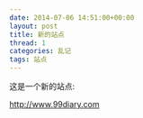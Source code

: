 ```yaml
---
date: 2014-07-06 14:51:00+00:00
layout: post
title: 新的站点
thread: 1
categories: 乱记
tags: 站点
---
```


这是一个新的站点:

http://www.99diary.com

